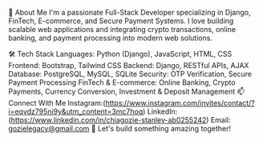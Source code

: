 
👋 About Me
I'm a passionate Full-Stack Developer specializing in Django, FinTech, E-commerce, and Secure Payment Systems. I love building scalable web applications and integrating crypto transactions, online banking, and payment processing into modern web solutions.

🛠️ Tech Stack
Languages: Python (Django), JavaScript, HTML, CSS
Frontend: Bootstrap, Tailwind CSS
Backend: Django, RESTful APIs, AJAX
Database: PostgreSQL, MySQL, SQLite
Security: OTP Verification, Secure Payment Processing
FinTech & E-commerce: Online Banking, Crypto Payments, Currency Conversion, Investment & Deposit Management
📫 Connect With Me
Instagram:(https://www.instagram.com/invites/contact/?i=eqvdz795ni9y&utm_content=3mc7hoq)
LinkedIn: (https://www.linkedin.com/in/chiagozie-stanley-ab0255242)
Email: gozielegacy@gmail.com
🚀 Let's build something amazing together!
